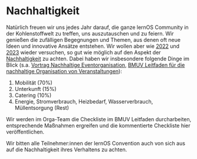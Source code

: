 # Nachhaltigkeit

Natürlich freuen wir uns jedes Jahr darauf, die ganze lernOS Community in der Kohlenstoffwelt zu treffen, uns auszutauschen und zu feiern. Wir genießen die zufälligen Begegnungen und Themen, aus denen oft neue Ideen und innovative Ansätze entstehen. Wir wollen aber wie [2022](https://cogneon.de/2022/06/08/das-nachhaltigkeits-konzept-der-lernos-convention-2022/)   und [2023](https://cogneon.de/2023/05/30/nachhaltigkeit-lernos-convention-2023/) wieder versuchen, so gut wie möglich auf den Aspekt der [Nachhaltigkeit](https://de.wikipedia.org/wiki/Nachhaltigkeit) zu achten. Dabei haben wir insbesondere folgende Dinge im Blick (s.a. [Vortrag Nachhaltige Eventorganisation](https://media.ccc.de/v/eh21-138-nachhaltige-eventorganisation-schwierig), [BMUV Leitfaden für die nachhaltige Organisation von Veranstaltungen](https://www.bmuv.de/publikation/leitfaden-fuer-die-nachhaltige-organisation-von-veranstaltungen)):

1. Mobilität (70%)
1. Unterkunft (15%)
1. Catering (10%)
1. Energie, Stromverbrauch, Heizbedarf, Wasserverbrauch, Müllentsorgung (Rest)

Wir werden im Orga-Team die Checkliste im BMUV Leitfaden durcharbeiten, entsprechende Maßnahmen ergreifen und die kommentierte Checkliste hier veröffentlichen.

Wir bitten alle Teilnehmer:innen der lernOS Convention auch von sich aus auf die Nachhaltigkeit ihres Verhaltens zu achten.